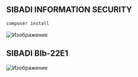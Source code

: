 ## SIBADI INFORMATION SECURITY

``` php
composer install
```

![Изображение](https://sun9-66.userapi.com/impg/4RaEPdMUZINGGGkJwuOD_21g9MV6GMqZjjMjTA/ADTeECvUQVo.jpg?size=1280x720&quality=96&sign=128907b06e56efcb101ceda8c9f446f8&type=album)

## SIBADI BIb-22E1

![Изображение](https://school11kgd.ru/upload/iblock/ff0/ff05a2d1b211e320941187cce43a203d.jpg)